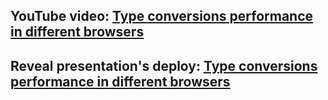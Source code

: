 ## YouTube video: [Type conversions performance in different browsers](https://youtu.be/y3hIv1RWmUg)
## Reveal presentation's deploy: [Type conversions performance in different browsers](https://rolling-scopes-school.github.io/iragemini-JS2020Q3/presentation/)
